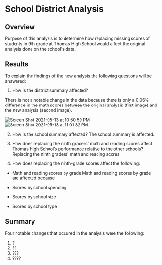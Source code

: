 # School District Analysis

## **Overview**
 Purpose of this analysis is to determine how replacing missing scores of students in 9th grade at Thomas High School would affect the original analysis done on the school's data. 
 
 ## **Results**
 To explain the findings of the new analysis the following questions will be answered:
 
 1. How is the district summary affected?
 
 There is not a notable change in the data because there is only a 0.06% difference in the math scores between the original analysis (first image) and the new analysis (second image).
 
 ![Screen Shot 2021-05-13 at 10 50 59 PM](https://user-images.githubusercontent.com/81889167/118215396-77c0de80-b43f-11eb-9cdd-cebbcfbbb608.png)
![Screen Shot 2021-05-13 at 11 01 32 PM](https://user-images.githubusercontent.com/81889167/118215418-7e4f5600-b43f-11eb-91a6-f95b29294df9.png)
.
 
 2. How is the school summary affected?
The school summary is affected.. 

 3. How does replacing the ninth graders’ math and reading scores affect Thomas High School’s performance relative to the other schools?
Replacing the ninth graders' math and reading scores 

 4. How does replacing the ninth-grade scores affect the following:

- Math and reading scores by grade
Math and reading scores by grade are affected because

- Scores by school spending

- Scores by school size

- Scores by school type

## **Summary**
Four notable changes that occured in the analysis were the following:
1. ?
2. ??
3. ???
4. ????
